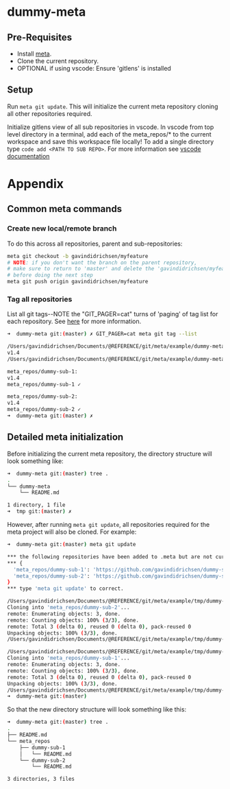 # dummy-meta

## Pre-Requisites

* Install [meta](https://github.com/mateodelnorte/meta#readme).
* Clone the current repository.
* OPTIONAL if using vscode: Ensure 'gitlens' is installed

## Setup

Run ``meta git update``.  This will initialize the current meta repository cloning all other repositories required.

Initialize gitlens view of all sub repositories in vscode.  In vscode from top level directory in a terminal, add each of the meta_repos/* to the current workspace and save this workspace file locally!  To add a single directory type ``code add <PATH TO SUB REPO>``.  For more information see [vscode documentation](https://code.visualstudio.com/docs/editor/command-line)

# Appendix

## Common meta commands

### Create new local/remote branch

To do this across all repositories, parent and sub-repositories:

```bash
meta git checkout -b gavindidrichsen/myfeature
# NOTE: if you don't want the branch on the parent repository,
# make sure to return to 'master' and delete the 'gavindidrichsen/myfeature' branch
# before doing the next step
meta git push origin gavindidrichsen/myfeature
```

### Tag all repositories

List all git tags--NOTE the "GIT_PAGER=cat" turns of 'paging' of tag list for each repository.  See [here](https://stackoverflow.com/questions/2183900/how-do-i-prevent-git-diff-from-using-a-pager) for more information.

```bash
➜  dummy-meta git:(master) ✗ GIT_PAGER=cat meta git tag --list

/Users/gavindidrichsen/Documents/@REFERENCE/git/meta/example/dummy-meta:
v1.4
/Users/gavindidrichsen/Documents/@REFERENCE/git/meta/example/dummy-meta ✓

meta_repos/dummy-sub-1:
v1.4
meta_repos/dummy-sub-1 ✓

meta_repos/dummy-sub-2:
v1.4
meta_repos/dummy-sub-2 ✓
➜  dummy-meta git:(master) ✗ 
```


## Detailed meta initialization

Before initializing the current meta repository, the directory structure will look something like:

```bash
➜  dummy-meta git:(master) tree .
.
└── dummy-meta
    └── README.md

1 directory, 1 file
➜  tmp git:(master) ✗
```

However, after running ``meta git update``, all repositories required for the meta project will also be cloned.  For example:

```bash
➜  dummy-meta git:(master) meta git update

*** the following repositories have been added to .meta but are not currently cloned locally:
*** {
  'meta_repos/dummy-sub-1': 'https://github.com/gavindidrichsen/dummy-sub-1.git',
  'meta_repos/dummy-sub-2': 'https://github.com/gavindidrichsen/dummy-sub-2.git'
}
*** type 'meta git update' to correct.

/Users/gavindidrichsen/Documents/@REFERENCE/git/meta/example/tmp/dummy-meta/meta_repos/dummy-sub-2:
Cloning into 'meta_repos/dummy-sub-2'...
remote: Enumerating objects: 3, done.
remote: Counting objects: 100% (3/3), done.
remote: Total 3 (delta 0), reused 0 (delta 0), pack-reused 0
Unpacking objects: 100% (3/3), done.
/Users/gavindidrichsen/Documents/@REFERENCE/git/meta/example/tmp/dummy-meta/meta_repos/dummy-sub-2 ✓

/Users/gavindidrichsen/Documents/@REFERENCE/git/meta/example/tmp/dummy-meta/meta_repos/dummy-sub-1:
Cloning into 'meta_repos/dummy-sub-1'...
remote: Enumerating objects: 3, done.
remote: Counting objects: 100% (3/3), done.
remote: Total 3 (delta 0), reused 0 (delta 0), pack-reused 0
Unpacking objects: 100% (3/3), done.
/Users/gavindidrichsen/Documents/@REFERENCE/git/meta/example/tmp/dummy-meta/meta_repos/dummy-sub-1 ✓
➜  dummy-meta git:(master)
```

So that the new directory structure will look something like this:

```bash
➜  dummy-meta git:(master) tree .
.
├── README.md
└── meta_repos
    ├── dummy-sub-1
    │   └── README.md
    └── dummy-sub-2
        └── README.md

3 directories, 3 files
```